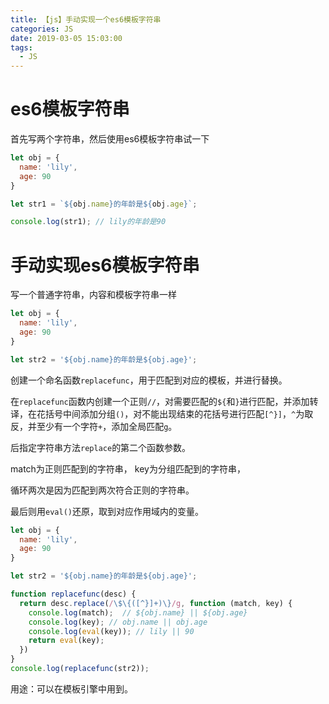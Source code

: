 ```yaml
---
title: 【js】手动实现一个es6模板字符串
categories: JS
date: 2019-03-05 15:03:00
tags: 
  - JS
---
```


# es6模板字符串
首先写两个字符串，然后使用es6模板字符串试一下

```javascript
let obj = {
  name: 'lily',
  age: 90
}

let str1 = `${obj.name}的年龄是${obj.age}`;

console.log(str1); // lily的年龄是90
```

# 手动实现es6模板字符串
写一个普通字符串，内容和模板字符串一样

```javascript
let obj = {
  name: 'lily',
  age: 90
}

let str2 = '${obj.name}的年龄是${obj.age}';
```

创建一个命名函数`replacefunc`，用于匹配到对应的模板，并进行替换。

在`replacefunc`函数内创建一个正则`//`，对需要匹配的`${`和`}`进行匹配，并添加转译，在花括号中间添加分组`()`，对不能出现结束的花括号进行匹配`[^}]`，`^`为取反，并至少有一个字符`+`，添加全局匹配`g`。

后指定字符串方法`replace`的第二个函数参数。

match为正则匹配到的字符串，
key为分组匹配到的字符串，

循环两次是因为匹配到两次符合正则的字符串。

最后则用`eval()`还原，取到对应作用域内的变量。

```javascript
let obj = {
  name: 'lily',
  age: 90
}

let str2 = '${obj.name}的年龄是${obj.age}';

function replacefunc(desc) {
  return desc.replace(/\$\{([^}]+)\}/g, function (match, key) {
    console.log(match);  // ${obj.name} || ${obj.age}
    console.log(key); // obj.name || obj.age
    console.log(eval(key)); // lily || 90
    return eval(key);
  })
}
console.log(replacefunc(str2));
```

用途：可以在模板引擎中用到。
